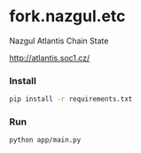 # fork.nazgul.etc
Nazgul Atlantis Chain State

http://atlantis.soc1.cz/

### Install

```bash
pip install -r requirements.txt
```

### Run

```bash
python app/main.py
```
